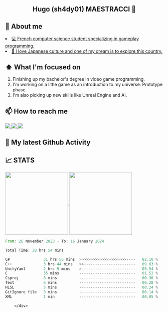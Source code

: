 <section>
    <h1 align="center">Hugo (sh4dy01) MAESTRACCI 👋</h1>
</section>

<section>
  <h2> 📖 About me </h2> 
  <u>
    <li>💻 French computer science student specializing in gameplay programming.</li>
    <li>🗾 I love Japanese culture and one of my dream is to explore this country.</li>
  </u>
</section>

<section>
    <h2> ⬆ What I'm focused on </h2> 
  <div>
      <ol>
        <li>Finishing up my bachelor's degree in video game programming.</li>
        <li>I'm working on a little game as an introduction to my universe. Prototype phase.</li>
        <li>I'm also picking up new skills like Unreal Engine and AI.</li>
      </ol>
  </div>
</section>

<section>
  <h2> 📫 How to reach me </h2>
  <div>
    <!-- LinkedIn -->
    <a href="https://www.linkedin.com/in/hmaestracci" class="contact-item">
      <img src="https://img.shields.io/badge/LinkedIn-0077B5?style=for-the-badge&logo=linkedin&logoColor=white"/>
    </a>
    <!-- Gmail -->
    <a href="mailto:h.maestracci83@gmail.com" class="contact-item">
      <img src="https://img.shields.io/badge/Gmail-D14836?style=for-the-badge&logo=gmail&logoColor=white"/>
    </a>
    <!-- Discord -->
    <a href="https://discord.com/users/267298053315100692" class="contact-item">
      <img src="https://img.shields.io/badge/Discord-7289DA?style=for-the-badge&logo=discord&logoColor=white"/>
    </a>
  </div>
</section>

## 🔔 My latest Github Activity
<!--START_SECTION:activity-->

<!--END_SECTION:activity-->

<!-- TODO-IST:START -->

<!-- TODO-IST:END -->
## 📈 STATS
<section>
  <div>
    <a href="https://github.com/anuraghazra/github-readme-stats">
      <img height=200 align="center" src="https://github-readme-stats.vercel.app/api?username=sh4dy01&show_icons=true&theme=darcula&include_all_commits=true" />
    </a>
    <a href="https://github.com/anuraghazra/convoychat">
      <img height=200 align="center" src="https://github-readme-stats.vercel.app/api/top-langs/?username=sh4dy01&hide=TeX,JavaScript,PLSQL,C&layout=compact&theme=darcula" />
    </a>  
      <!-- disabled for now
    <a href="https://wakatime.com/">
       <img height=200 align="center" src="https://github-readme-stats.vercel.app/api/wakatime?username=sh4dy01)](https://github.com/anuraghazra/github-readme-stats"/>
    </a>
      -->
        <div>
        <!--START_SECTION:waka-->

```rust
From: 26 November 2023 - To: 16 January 2024

Total Time: 38 hrs 54 mins

C#               31 hrs 56 mins  >>>>>>>>>>>>>>>>>>>>>----   82.10 %
C++              3 hrs 44 mins   >>-----------------------   09.63 %
UnityYaml        2 hrs 9 mins    >------------------------   05.54 %
C                35 mins         -------------------------   01.52 %
Csproj           8 mins          -------------------------   00.36 %
Text             6 mins          -------------------------   00.28 %
HLSL             5 mins          -------------------------   00.24 %
GitIgnore file   3 mins          -------------------------   00.14 %
XML              1 min           -------------------------   00.05 %
```

<!--END_SECTION:waka-->
        </div>
  </div>
</section>

    
<!-- disabled for now
[![Visitors](https://api.visitorbadge.io/api/visitors?path=sh4dy01&countColor=%23263759&style=flat&labelStyle=upper)](https://visitorbadge.io/status?path=sh4dy01)

**sh4dy01/sh4dy01** is a ✨ _special_ ✨ repository because its `README.md` (this file) appears on your GitHub profile.

Here are some ideas to get you started:

- 🔭 I’m currently working on ...
- 🌱 I’m currently learning ...
- 👯 I’m looking to collaborate on ...
- 🤔 I’m looking for help with ...
- 💬 Ask me about ...
- 📫 How to reach me: ...
- 😄 Pronouns: ...
- ⚡ Fun fact: ...
-->

